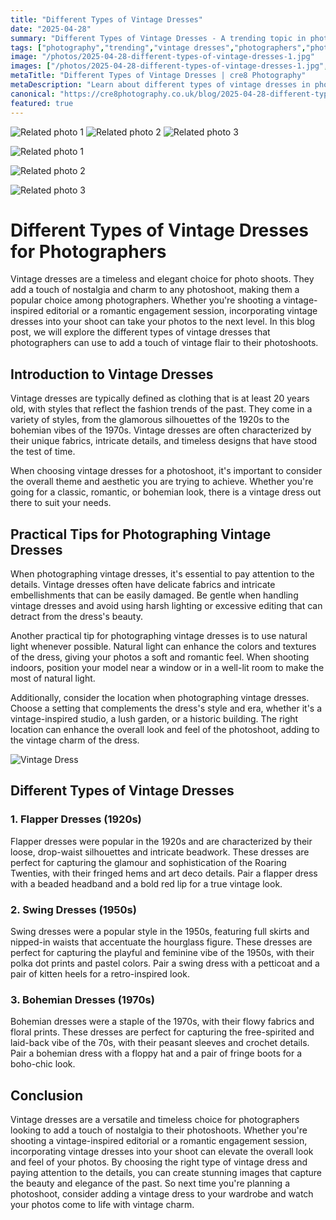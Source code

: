 ```yaml
---
title: "Different Types of Vintage Dresses"
date: "2025-04-28"
summary: "Different Types of Vintage Dresses - A trending topic in photography."
tags: ["photography","trending","vintage dresses","photographers","photo shoots","flapper dresses","swing dresses","bohemian dresses","fashion trends","nostalgic","elegant","timeless"]
image: "/photos/2025-04-28-different-types-of-vintage-dresses-1.jpg"
images: ["/photos/2025-04-28-different-types-of-vintage-dresses-1.jpg","/photos/2025-04-28-different-types-of-vintage-dresses-2.jpg","/photos/2025-04-28-different-types-of-vintage-dresses-3.jpg"]
metaTitle: "Different Types of Vintage Dresses | cre8 Photography"
metaDescription: "Learn about different types of vintage dresses in photography with practical tips and insights."
canonical: "https://cre8photography.co.uk/blog/2025-04-28-different-types-of-vintage-dresses"
featured: true
---
```


<!-- Gallery as HTML -->

<div class="grid grid-cols-1 sm:grid-cols-2 md:grid-cols-3 gap-4">
  <img src="/photos/2025-04-28-different-types-of-vintage-dresses-1.jpg" alt="Related photo 1" class="w-full rounded-lg" />
<img src="/photos/2025-04-28-different-types-of-vintage-dresses-2.jpg" alt="Related photo 2" class="w-full rounded-lg" />
<img src="/photos/2025-04-28-different-types-of-vintage-dresses-3.jpg" alt="Related photo 3" class="w-full rounded-lg" />
</div>


<!-- Gallery as Markdown -->
![Related photo 1](/photos/2025-04-28-different-types-of-vintage-dresses-1.jpg)


![Related photo 2](/photos/2025-04-28-different-types-of-vintage-dresses-2.jpg)


![Related photo 3](/photos/2025-04-28-different-types-of-vintage-dresses-3.jpg)



# Different Types of Vintage Dresses for Photographers

Vintage dresses are a timeless and elegant choice for photo shoots. They add a touch of nostalgia and charm to any photoshoot, making them a popular choice among photographers. Whether you're shooting a vintage-inspired editorial or a romantic engagement session, incorporating vintage dresses into your shoot can take your photos to the next level. In this blog post, we will explore the different types of vintage dresses that photographers can use to add a touch of vintage flair to their photoshoots.

## Introduction to Vintage Dresses

Vintage dresses are typically defined as clothing that is at least 20 years old, with styles that reflect the fashion trends of the past. They come in a variety of styles, from the glamorous silhouettes of the 1920s to the bohemian vibes of the 1970s. Vintage dresses are often characterized by their unique fabrics, intricate details, and timeless designs that have stood the test of time.

When choosing vintage dresses for a photoshoot, it's important to consider the overall theme and aesthetic you are trying to achieve. Whether you're going for a classic, romantic, or bohemian look, there is a vintage dress out there to suit your needs.

## Practical Tips for Photographing Vintage Dresses

When photographing vintage dresses, it's essential to pay attention to the details. Vintage dresses often have delicate fabrics and intricate embellishments that can be easily damaged. Be gentle when handling vintage dresses and avoid using harsh lighting or excessive editing that can detract from the dress's beauty.

Another practical tip for photographing vintage dresses is to use natural light whenever possible. Natural light can enhance the colors and textures of the dress, giving your photos a soft and romantic feel. When shooting indoors, position your model near a window or in a well-lit room to make the most of natural light.

Additionally, consider the location when photographing vintage dresses. Choose a setting that complements the dress's style and era, whether it's a vintage-inspired studio, a lush garden, or a historic building. The right location can enhance the overall look and feel of the photoshoot, adding to the vintage charm of the dress.

![Vintage Dress](/path/to/vintage-dress.jpg)

## Different Types of Vintage Dresses

### 1. **Flapper Dresses (1920s)**

Flapper dresses were popular in the 1920s and are characterized by their loose, drop-waist silhouettes and intricate beadwork. These dresses are perfect for capturing the glamour and sophistication of the Roaring Twenties, with their fringed hems and art deco details. Pair a flapper dress with a beaded headband and a bold red lip for a true vintage look.

### 2. **Swing Dresses (1950s)**

Swing dresses were a popular style in the 1950s, featuring full skirts and nipped-in waists that accentuate the hourglass figure. These dresses are perfect for capturing the playful and feminine vibe of the 1950s, with their polka dot prints and pastel colors. Pair a swing dress with a petticoat and a pair of kitten heels for a retro-inspired look.

### 3. **Bohemian Dresses (1970s)**

Bohemian dresses were a staple of the 1970s, with their flowy fabrics and floral prints. These dresses are perfect for capturing the free-spirited and laid-back vibe of the 70s, with their peasant sleeves and crochet details. Pair a bohemian dress with a floppy hat and a pair of fringe boots for a boho-chic look.

## Conclusion

Vintage dresses are a versatile and timeless choice for photographers looking to add a touch of nostalgia to their photoshoots. Whether you're shooting a vintage-inspired editorial or a romantic engagement session, incorporating vintage dresses into your shoot can elevate the overall look and feel of your photos. By choosing the right type of vintage dress and paying attention to the details, you can create stunning images that capture the beauty and elegance of the past. So next time you're planning a photoshoot, consider adding a vintage dress to your wardrobe and watch your photos come to life with vintage charm.

